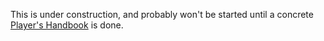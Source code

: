 This is under construction, and probably won't be started until a concrete [Player's Handbook](Player's%20Handbook.md) is done.